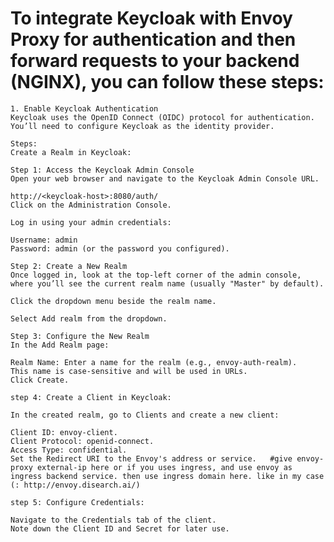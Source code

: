 # To integrate Keycloak with Envoy Proxy for authentication and then forward requests to your backend (NGINX), you can follow these steps:

    1. Enable Keycloak Authentication
    Keycloak uses the OpenID Connect (OIDC) protocol for authentication. You’ll need to configure Keycloak as the identity provider.
    
    Steps:
    Create a Realm in Keycloak:
    
    Step 1: Access the Keycloak Admin Console
    Open your web browser and navigate to the Keycloak Admin Console URL.
    
    http://<keycloak-host>:8080/auth/
    Click on the Administration Console.
    
    Log in using your admin credentials:
    
    Username: admin
    Password: admin (or the password you configured).
    
    Step 2: Create a New Realm
    Once logged in, look at the top-left corner of the admin console, where you’ll see the current realm name (usually "Master" by default).
    
    Click the dropdown menu beside the realm name.
    
    Select Add realm from the dropdown.
    
    Step 3: Configure the New Realm
    In the Add Realm page:
    
    Realm Name: Enter a name for the realm (e.g., envoy-auth-realm).
    This name is case-sensitive and will be used in URLs.
    Click Create.
    
    step 4: Create a Client in Keycloak:
    
    In the created realm, go to Clients and create a new client:
    
    Client ID: envoy-client.
    Client Protocol: openid-connect.
    Access Type: confidential.
    Set the Redirect URI to the Envoy's address or service.   #give envoy-proxy external-ip here or if you uses ingress, and use envoy as ingress backend service. then use ingress domain here. like in my case (: http://envoy.disearch.ai/)
    
    step 5: Configure Credentials:
    
    Navigate to the Credentials tab of the client.
    Note down the Client ID and Secret for later use.
